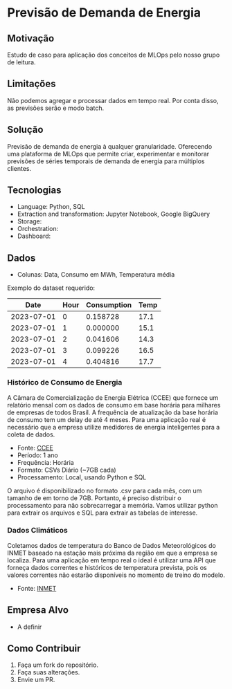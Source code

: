 # Previsão de Demanda de Energia

## Motivação
Estudo de caso para aplicação dos conceitos de MLOps pelo nosso grupo de leitura.

## Limitações
Não podemos agregar e processar dados em tempo real. Por conta disso, as previsões serão e modo batch.

## Solução
Previsão de demanda de energia à qualquer granularidade. Oferecendo uma plataforma de MLOps que permite criar, experimentar e monitorar previsões de séries temporais de demanda de energia  para múltiplos clientes.

## Tecnologias
- Language: Python, SQL
- Extraction and transformation: Jupyter Notebook, Google BigQuery
- Storage:
- Orchestration:
- Dashboard:

## Dados

- Colunas: Data, Consumo em MWh, Temperatura média

Exemplo do dataset requerido:

| Date      | Hour | Consumption | Temp |
|-----------|------|------------|------|
| 2023-07-01| 0    | 0.158728   | 17.1 |
| 2023-07-01| 1    | 0.000000   | 15.1 |
| 2023-07-01| 2    | 0.041606   | 14.3 |
| 2023-07-01| 3    | 0.099226   | 16.5 |
| 2023-07-01| 4    | 0.404816   | 17.7 |

### Histórico de Consumo de Energia

A Câmara de Comercialização de Energia Elétrica (CCEE) que fornece um relatório mensal com os dados de consumo em base horária para milhares de empresas de todos Brasil. A frequência de atualização da base horária de consumo tem um delay de até 4 meses. Para uma aplicação real é necessário que a empresa utilize medidores de energia inteligentes para a coleta de dados.

- Fonte: [CCEE](https://www.ccee.org.br/en/web/guest/dados-e-analises/consumo)
- Período: 1 ano
- Frequência: Horária
- Formato: CSVs Diário (~7GB cada)
- Processamento: Local, usando Python e SQL

O arquivo é disponibilizado no formato .csv para cada mês, com um tamanho de em torno de 7GB. Portanto, é preciso distribuir o processamento para não sobrecarregar a memória. Vamos utilizar python para extrair os arquivos e SQL para extrair as tabelas de interesse.

### Dados Climáticos
Coletamos dados de temperatura do Banco de Dados Meteorológicos do INMET baseado na estação mais próxima da região em que a empresa se localiza. Para uma aplicação em tempo real o ideal é utilizar uma API que forneça dados correntes e históricos de temperatura prevista, pois os valores correntes não estarão disponíveis no momento de treino do modelo.

- Fonte: [INMET](https://tempo.inmet.gov.br)

## Empresa Alvo
- A definir


## Como Contribuir
1. Faça um fork do repositório.
2. Faça suas alterações.
3. Envie um PR.

